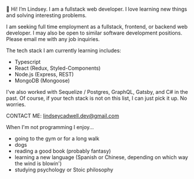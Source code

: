 👋 Hi! I’m Lindsey. I am a fullstack web developer. I love learning new things and solving interesting problems. 

I am seeking full time employment as a fullstack, frontend, or backend web developer. I may also be open to similar software development positions. Please email me with any job inquiries. 

The tech stack I am currently learning includes: 
- Typescript
- React (Redux, Styled-Components)
- Node.js (Express, REST) 
- MongoDB (Mongoose) 

I've also worked with Sequelize / Postgres, GraphQL, Gatsby, and C# in the past. Of course, if your tech stack is not on this list, I can just pick it up. No worries.

CONTACT ME: lindseycadwell.dev@gmail.com


When I'm not programming I enjoy...
- going to the gym or for a long walk
- dogs
- reading a good book (probably fantasy)
- learning a new language (Spanish or Chinese, depending on which way the wind is blowin')
- studying psychology or Stoic philosophy
